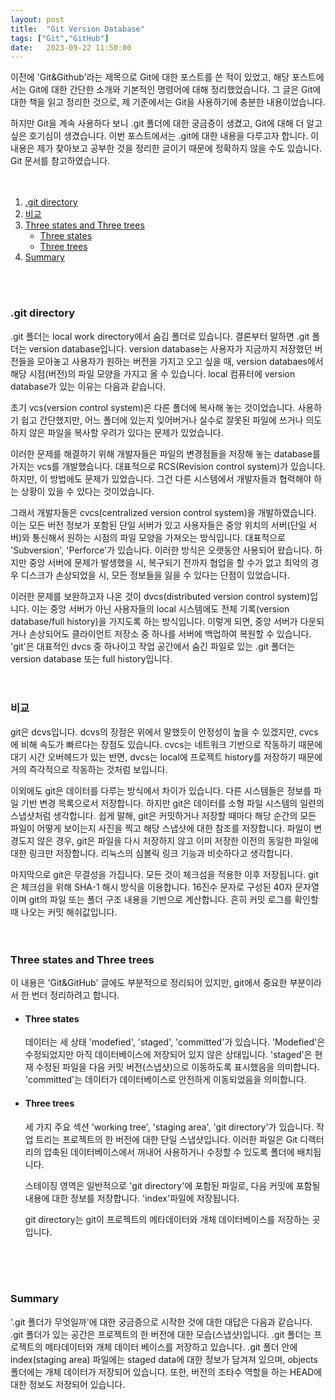 ```yaml
---
layout: post
title:  "Git Version Database"
tags: ["Git","GitHub"]
date:   2023-09-22 11:50:00
---
```


이전에 'Git&Github'라는 제목으로 Git에 대한 포스트를 쓴 적이 있었고, 해당 포스트에서는 Git에 대한 간단한 소개와 기본적인 명령어에 대해 정리했었습니다. 그 글은 Git에 대한 책을 읽고 정리한 것으로, 제 기준에서는 Git을 사용하기에 충분한 내용이었습니다.

하지만 Git을 계속 사용하다 보니 .git 폴더에 대한 궁금증이 생겼고, Git에 대해 더 알고 싶은 호기심이 생겼습니다. 이번 포스트에서는 .git에 대한 내용을 다루고자 합니다. 이 내용은 제가 찾아보고 공부한 것을 정리한 글이기 때문에 정확하지 않을 수도 있습니다. Git 문서를 참고하였습니다.
<br>
<br>
<br>

1. [.git directory](#git-directory)
2. [비교](#비교)
3. [Three states and Three trees](#three-states-and-three-trees)
    * [Three states](#three-states)
    * [Three trees](#three-trees)
4. [Summary](#summary)

<br>
<br>

### **.git directory**
.git 폴더는 local work directory에서 숨김 폴더로 있습니다. 결론부터 말하면 .git 폴더는 version database입니다. version database는 사용자가 지금까지 저장했던 버전들을 모아놓고 사용자가 원하는 버전을 가지고 오고 싶을 때, version databaes에서 해당 시점(버전)의 파일 모양을 가지고 올 수 있습니다. local 컴퓨터에 version database가 있는 이유는 다음과 같습니다.

초기 vcs(version control system)은 다른 폴더에 복사해 놓는 것이었습니다. 사용하기 쉽고 간단했지만, 어느 폴더에 있는지 잊어버거나 실수로 잘못된 파일에 쓰거나 의도하지 않은 파일을 복사할 우려가 있다는 문제가 있었습니다.

이러한 문제를 해결하기 위해 개발자들은 파일의 변경점들을 저장해 놓는 database를 가지는 vcs를 개발했습니다. 대표적으로 RCS(Revision control system)가 있습니다. 하지만, 이 방법에도 문제가 있었습니다. 그건 다른 시스템에서 개발자들과 협력해야 하는 상황이 있을 수 있다는 것이었습니다. 

그래서 개발자들은 cvcs(centralized version control system)을 개발하였습니다. 이는 모든 버전 정보가 포함된 단일 서버가 있고 사용자들은 중앙 위치의 서버(단일 서버)와 통신해서 원하는 시점의 파일 모양을 가져오는 방식입니다. 대표적으로 'Subversion', 'Perforce'가 있습니다. 이러한 방식은 오랫동안 사용되어 왔습니다. 하지만 중앙 서버에 문제가 발생했을 시, 복구되기 전까지 협업을 할 수가 없고 최악의 경우 디스크가 손상되었을 시, 모든 정보들을 잃을 수 있다는 단점이 있었습니다. 

이러한 문제를 보완하고자 나온 것이 dvcs(distributed version control system)입니다. 이는 중앙 서버가 아닌 사용자들의 local 시스템에도 전체 기록(version database/full history)을 가지도록 하는 방식입니다. 이렇게 되면, 중앙 서버가 다운되거나 손상되어도 클라이언트 저장소 중 하나를 서버에 백업하여 복원할 수 있습니다. 'git'은 대표적인 dvcs 중 하나이고 작업 공간에서 숨긴 파일로 있는 .git 폴더는 version database 또는 full history입니다. 
<br>
<br>
<br>

### **비교**
git은 dcvs입니다. dcvs의 장점은 위에서 말했듯이 안정성이 높을 수 있겠지만, cvcs에 비해 속도가 빠르다는 장점도 있습니다. cvcs는 네트워크 기반으로 작동하기 때문에 대기 시간 오버헤드가 있는 반면, dvcs는 local에 프로젝트 history를 저장하기 때문에 거의 즉각적으로 작동하는 것처럼 보입니다. 

이외에도 git은 데이터를 다루는 방식에서 차이가 있습니다. 다른 시스템들은 정보를 파일 기반 변경 목록으로서 저장합니다. 하지만 git은 데이터를 소형 파일 시스템의 일련의 스냅샷처럼 생각합니다. 쉽게 말해, git은 커밋하거나 저장할 때마다 해당 순간의 모든 파일이 어떻게 보이는지 사진을 찍고 해당 스냅샷에 대한 참조를 저장합니다. 파일이 변경도지 않은 경우, git은 파일을 다시 저장하지 않고 이미 저장한 이전의 동일한 파일에 대한 링크만 저장합니다. 리눅스의 심볼릭 링크 기능과 비슷하다고 생각합니다.

마지막으로 git은 무결성을 가집니다. 모든 것이 체크섬을 적용한 이후 저장됩니다. git은 체크섬을 위해 SHA-1 해시 방식을 이용합니다. 16진수 문자로 구성된 40자 문자열이며 git의 파일 또는 폴더 구조 내용을 기반으로 계산합니다. 흔히 커밋 로그를 확인할 때 나오는 커밋 해쉬값입니다. 
<br>
<br>
<br>

### **Three states and Three trees**
이 내용은 'Git&GitHub' 글에도 부분적으로 정리되어 있지만, git에서 중요한 부분이라서 한 번더 정리하려고 합니다. 

* #### **Three states**
    데이터는 세 상태 'modefied', 'staged', 'committed'가 있습니다. 'Modefied'은 수정되었지만 아직 데이터베이스에 저장되어 있지 않은 상태입니다. 'staged'은 현재 수정된 파일을 다음 커밋 버전(스냅샷)으로 이동하도록 표시했음을 의미합니다. 'committed'는 데이터가 데이터베이스로 안전하게 이동되었음을 의미합니다. 

* #### **Three trees**
    세 가지 주요 섹션 'working tree', 'staging area', 'git directory'가 있습니다. 작업 트리는 프로젝트의 한 버전에 대한 단일 스냅샷입니다. 이러한 파일은 Git 디렉터리의 압축된 데이터베이스에서 꺼내어 사용하거나 수정할 수 있도록 폴더에 배치됩니다.

    스테이징 영역은 일반적으로 'git directory'에 포함된 파일로, 다음 커밋에 포함될 내용에 대한 정보를 저장합니다. 'index'파일에 저장됩니다.

    git directory는 git이 프로젝트의 메타데이터와 개체 데이터베이스를 저장하는 곳입니다. 
<br>
<br>
<br>

### **Summary**
'.git 폴더가 무엇일까'에 대한 궁금증으로 시작한 것에 대한 대답은 다음과 같습니다. .git 폴더가 있는 공간은 프로젝트의 한 버전에 대한 모습(스냅샷)입니다. .git 폴더는 프로젝트의 메타데이터와 개체 데이터 베이스를 저장하고 있습니다. .git 폴더 안에 index(staging area) 파일에는 staged data에 대한 정보가 담겨져 있으며, objects 폴더에는 개체 데이터가 저장되어 있습니다. 또한, 버전의 조타수 역할을 하는 HEAD에 대한 정보도 저장되어 있습니다.
